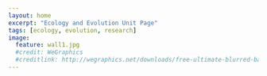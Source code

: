 ```yaml
---
layout: home
excerpt: "Ecology and Evolution Unit Page"
tags: [ecology, evolution, research]
image:
  feature: wall1.jpg
  #credit: WeGraphics
  #creditlink: http://wegraphics.net/downloads/free-ultimate-blurred-background-pack/
---
```

